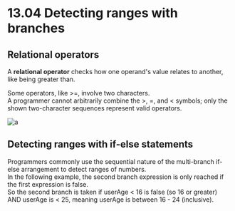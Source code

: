 # 13.04 Detecting ranges with branches

## Relational operators
A **relational operator** checks how one operand's value relates to another, like being greater than.

Some operators, like >=, involve two characters.   
A programmer cannot arbitrarily combine the >, =, and < symbols; only the shown two-character sequences represent valid operators.   

![a](https://github.com/ijaejun1025/CIS224-Computer_Architecture/assets/154036705/2ecbfb32-203a-48e2-8d79-623d89b762ce)

## Detecting ranges with if-else statements
Programmers commonly use the sequential nature of the multi-branch if-else arrangement to detect ranges of numbers.   
In the following example, the second branch expression is only reached if the first expression is false.   
So the second branch is taken if userAge < 16 is false (so 16 or greater) AND userAge is < 25, meaning userAge is between 16 - 24 (inclusive).   

